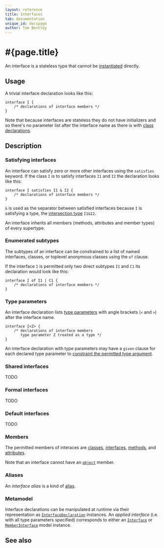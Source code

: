 ```yaml
---
layout: reference
title: Interfaces
tab: documentation
unique_id: docspage
author: Tom Bentley
---
```


# #{page.title}

An interface is a stateless type that cannot be 
[instantiated](../../expression/class-instantiation) directly.

## Usage 

A trivial interface declaration looks like this:

<!-- try: -->
    interface I {
        /* declarations of interface members */
    }

Note that because interfaces are stateless they do not have 
initializers and so there's no parameter list after 
the interface name as there is with [class declarations](../class).

## Description

### Satisfying interfaces

An interface can satisfy zero or more other interfaces using the 
`satisfies` keyword. If the class `I` is to satisfy interfaces `I1` and `I2` the 
declaration looks like this:

<!-- cat: interface I1{} interface I2{} -->
<!-- try: -->
    interface I satisfies I1 & I2 {
        /* declarations of interface members */
    }

`&` is used as the separator between satisfied interfaces because `I` is 
satisfying a type, the 
[intersection type](../type#intersection_types) `I1&I2`.

An interface inherits all members (methods, attributes and member types) 
of every supertype.

### Enumerated subtypes

The subtypes of an interface can be constrained to a list of named 
interfaces, classes, or toplevel anonymous classes using the `of` clause. 

If the interface `I` is permitted only two direct 
subtypes `I1` and `C1` its declaration would look like this:

<!-- cat: interface I1 satisfies I {} class C1() satisfies I {} -->
<!-- try: -->
    interface I of I1 | C1 {
        /* declarations of interface members */
    }

### Type parameters

An interface declaration lists [type parameters](../type-parameters) with angle brackets (`<` and `>`) 
after the interface name. 

<!-- try: -->
    interface I<Z> {
        /* declarations of interface members 
           type parameter Z treated as a type */
    }

An interface declaration with type parameters may have a `given` clause for 
each declared type parameter to 
[constraint the permitted type argument](../type-parameters#constraints).

### Shared interfaces

TODO

### Formal interfaces

TODO

### Default interfaces

TODO

### Members

The permitted members of interaces are [classes](../class), 
[interfaces](../interface), 
[methods](../method), 
and [attributes](../attribute).

Note that an interface cannot have an [`object`](../object) member.

### Aliases

An *interface alias* is a kind of [alias](../alias#interface_aliases).

### Metamodel

Interface declarations can be manipulated at runtime via their representation as
[`InterfaceDeclaration`](#{site.urls.apidoc_current}/meta/declaration/InterfaceDeclaration.type.html) 
instances. An *applied interface* (i.e. with all type parameters specified) corresponds to 
either an 
[`Interface`](#{site.urls.apidoc_current}/meta/model/Interface.type.html) or 
[`MemberInterface`](#{site.urls.apidoc_current}/meta/model/MemberInterface.type.html) model instance.

## See also

